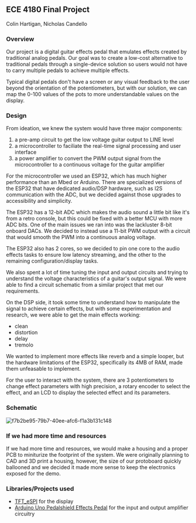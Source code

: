 ## ECE 4180 Final Project

Colin Hartigan, Nicholas Candello
### Overview

Our project is a digital guitar effects pedal that emulates effects created by traditional analog pedals. Our goal was to create a low-cost alternative to traditional pedals through a single-device solution so users would not have to carry multiple pedals to achieve multiple effects.

Typical digital pedals don't have a screen or any visual feedback to the user beyond the orientation of the potentiometers, but with our solution, we can map the 0-100 values of the pots to more understandable values on the display.

### Design

From ideation, we knew the system would have three major components:

1. a pre-amp circuit to get the low voltage guitar output to LINE level
2. a microcontroller to faciliate the real-time signal processing and user interface
3. a power amplifier to convert the PWM output signal from the microcontroller to a continuous voltage for the guitar amplifier

For the microcontroller we used an ESP32, which has much higher performance than an Mbed or Arduino. There are specialized versions of the ESP32 that have dedicated audio/DSP hardware, such as I2S communication with the ADC, but we decided against those upgrades to accessibility and simplicity.

The ESP32 has a 12-bit ADC which makes the audio sound a little bit like it's from a retro console, but this could be fixed with a better MCU with more ADC bits. One of the main issues we ran into was the lackluster 8-bit onboard DACs. We decided to instead use a 11-bit PWM output with a circuit that would smooth the PWM into a continuous analog voltage.

The ESP32 also has 2 cores, so we decided to pin one core to the audio effects tasks to ensure low latency streaming, and the other to the remaining configuration/display tasks.

We also spent a lot of time tuning the input and output circuits and trying to understand the voltage characteristics of a guitar's output signal. We were able to find a circuit schematic from a similar project that met our requirements.

On the DSP side, it took some time to understand how to manipulate the signal to achieve certain effects, but with some experimentation and research, we were able to get the main effects working:

-   clean
-   distortion
-   delay
-   tremolo

We wanted to implement more effects like reverb and a simple looper, but the hardware limitations of the ESP32, specifically its 4MB of RAM, made them unfeasable to implement.

For the user to interact with the system, there are 3 potentiometers to change effect parameters with high precision, a rotary encoder to select the effect, and an LCD to display the selected effect and its parameters.

### Schematic
![f7b2be95-79b7-40ee-afc6-f1a3b131c148](https://github.com/user-attachments/assets/81ce6194-6b75-4525-ad64-39981af0ff22)

### If we had more time and resources

If we had more time and resources, we would make a housing and a proper PCB to miniturize the footprint of the system. We were originally planning to CAD and 3D print a housing, however, the size of our protoboard quickly ballooned and we decided it made more sense to keep the electronics exposed for the demo.

### Libraries/Projects used

-   [TFT_eSPI](https://github.com/Bodmer/TFT_eSPI) for the display
-   [Arduino Uno Pedalshield Effects Pedal](https://www.electrosmash.com/pedalshield-uno) for the input and output amplifier circuitry
